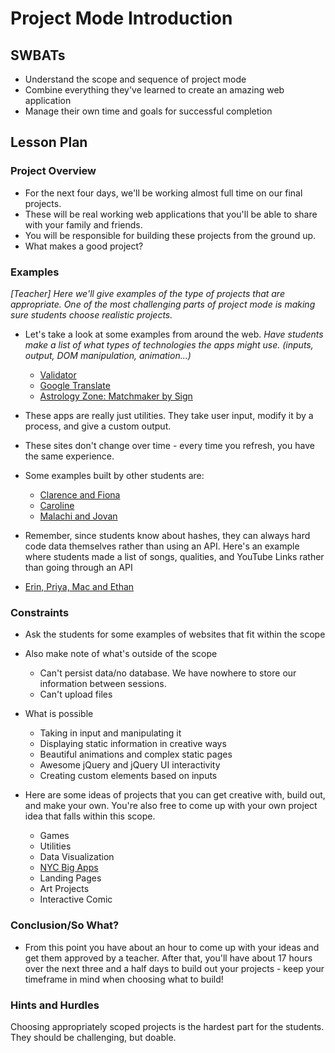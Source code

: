 # Project Mode Introduction

## SWBATs

+ Understand the scope and sequence of project mode
+ Combine everything they've learned to create an amazing web application
+ Manage their own time and goals for successful completion

## Lesson Plan

### Project Overview
+ For the next four days, we'll be working almost full time on our final projects. 
+ These will be real working web applications that you'll be able to share with your family and friends. 
+ You will be responsible for building these projects from the ground up. 
+ What makes a good project? 

### Examples

*[Teacher] Here we'll give examples of the type of projects that are appropriate. One of the most challenging parts of project mode is making sure students choose realistic projects.*

+ Let's take a look at some examples from around the web. *Have students make a list of what types of technologies the apps might use. (inputs, output, DOM manipulation, animation...)*
	* [Validator](https://validator.w3.org/)
	* [Google Translate](https://translate.google.com/)
	* [Astrology Zone: Matchmaker by Sign](http://www.astrologyzone.com/main.html)

+ These apps are really just utilities. They take user input, modify it by a process, and give a custom output. 
+ These sites don't change over time - every time you refresh, you have the same experience.

+ Some examples built by other students are:
	* [Clarence and Fiona](http://breaking-as.herokuapp.com/)
	* [Caroline](monogram-maker.herokuapp.com)
	* [Malachi and Jovan](http://which-fruit-are-you.herokuapp.com)

+ Remember, since students know about hashes, they can always hard code data themselves rather than using an API. Here's an example where students made a list of songs, qualities, and YouTube Links rather than going through an API
+ [Erin, Priya, Mac and Ethan](http://moodmusic-fi.herokuapp.com/)

### Constraints

+ Ask the students for some examples of websites that fit within the scope
+ Also make note of what's outside of the scope
	* Can't persist data/no database. We have nowhere to store our information between sessions.
	* Can't upload files

+ What is possible
	* Taking in input and manipulating it
	* Displaying static information in creative ways
	* Beautiful animations and complex static pages
	* Awesome jQuery and jQuery UI interactivity
	* Creating custom elements based on inputs

+ Here are some ideas of projects that you can get creative with, build out, and make your own. You're also free to come up with your own project idea that falls within this scope.
	* Games
	* Utilities
	* Data Visualization 
	* [NYC Big Apps](http://nycbigapps.com/)
	* Landing Pages
	* Art Projects
	* Interactive Comic

### Conclusion/So What?
+ From this point you have about an hour to come up with your ideas and get them approved by a teacher. After that, you'll have about 17 hours over the next three and a half days to build out your projects - keep your timeframe in mind when choosing what to build! 


### Hints and Hurdles
Choosing appropriately scoped projects is the hardest part for the students. They should be challenging, but doable. 

